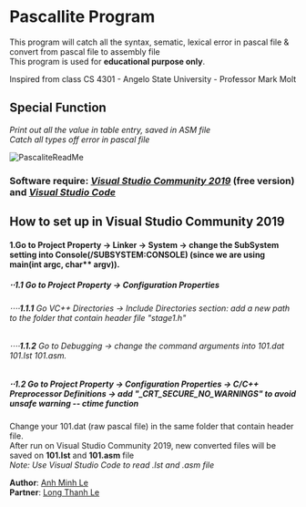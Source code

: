 # Pascallite Program
This program will catch all the syntax, sematic, lexical error in pascal file & convert from pascal file to assembly file\
This program is used for **educational purpose only**.

Inspired from class CS 4301 - Angelo State University - Professor Mark Molt

## **Special Function**
*Print out all the value in table entry, saved in ASM file*\
*Catch all types off error in pascal file*


![PascaliteReadMe](https://user-images.githubusercontent.com/37564253/99896231-44518400-2c54-11eb-9e39-f842c7ab1c97.gif)




### **Software require**: *[Visual Studio Community 2019](https://visualstudio.microsoft.com/vs/community/)* (free version) and *[Visual Studio Code](https://code.visualstudio.com/download)*

## **How to set up in Visual Studio Community 2019**

#### **1**.Go to Project Property -> Linker -> System -> change the SubSystem setting into Console(/SUBSYSTEM:CONSOLE) (since we are using main(int argc, char** argv)).
##### ⋅⋅**1.1** Go to Project Property -> Configuration Properties 
###### ⋅⋅⋅⋅**1.1.1** Go VC++ Directories -> Include Directories section: add a new path to the folder that contain header file *"stage1.h"*
###### ⋅⋅⋅⋅**1.1.2** Go to Debugging -> change the command arguments into 101.dat 101.lst 101.asm.
##### ⋅⋅**1.2** Go to Project Property -> Configuration Properties -> C/C++ Preprocessor Definitions -> add "_CRT_SECURE_NO_WARNINGS" to avoid unsafe warning -- ctime function
Change your 101.dat (raw pascal file) in the same folder that contain header file.\
After run on Visual Studio Community 2019, new converted files will be saved on **101.lst** and **101.asm** file \
*Note: Use Visual Studio Code to read .lst and .asm file*

**Author**: [Anh Minh Le](https://www.linkedin.com/in/minh-anh-le-20b85419a/)\
**Partner**: [Long Thanh Le](https://www.facebook.com/coldlwownwg/)
